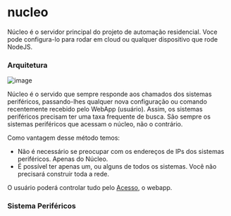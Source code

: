 # nucleo

Núcleo é o servidor principal do projeto de automação residencial.
Voce pode configura-lo para rodar em cloud ou qualquer dispositivo que rode NodeJS.

### Arquitetura

![image](https://user-images.githubusercontent.com/2222231/107133027-0bc05e80-68c3-11eb-8c2a-60f7318596da.png)

Núcleo é o servido que sempre responde aos chamados dos sistemas periféricos, passando-lhes qualquer nova configuração ou comando recentemente recebido pelo WebApp (usuário). Assim, os sistemas periféricos precisam ter uma taxa frequente de busca. São sempre os sistemas periféricos que acessam o núcleo, não o contrário.

Como vantagem desse método temos:
* Não é necessário se preocupar com os endereços de IPs dos sistemas periféricos. Apenas do Núcleo.
* É possível ter apenas um, ou alguns de todos os sistemas. Você não precisará construir toda a rede.

O usuário poderá controlar tudo pelo [Acesso](https://github.com/vibaggi/acesso), o webapp.



### Sistema Periféricos